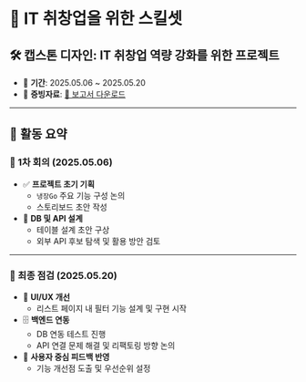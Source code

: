 # 💼 IT 취창업을 위한 스킬셋

## 🛠️ 캡스톤 디자인: IT 취창업 역량 강화를 위한 프로젝트

- 📅 **기간**: 2025.05.06 ~ 2025.05.20  
- 🧾 **증빙자료**: [📄 보고서 다운로드](./IT_취창업_세미나_참석_보고서.pdf)

---

## 📌 활동 요약

### 🔹 1차 회의 (2025.05.06)

- ✅ **프로젝트 초기 기획**
  - `냉장Go` 주요 기능 구성 논의
  - 스토리보드 초안 작성
- 🧩 **DB 및 API 설계**
  - 테이블 설계 초안 구상
  - 외부 API 후보 탐색 및 활용 방안 검토

---

### 🔹 최종 점검 (2025.05.20)

- 🎨 **UI/UX 개선**
  - 리스트 페이지 내 필터 기능 설계 및 구현 시작
- 🗄️ **백엔드 연동**
  - DB 연동 테스트 진행
  - API 연결 문제 해결 및 리팩토링 방향 논의
- 💬 **사용자 중심 피드백 반영**
  - 기능 개선점 도출 및 우선순위 설정

